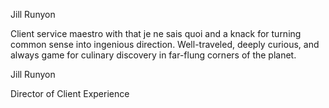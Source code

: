 Jill Runyon

Client service maestro with that je ne sais quoi and a knack for turning common sense into ingenious direction. Well-traveled, deeply curious, and always game for culinary discovery in far-flung corners of the planet.

Jill Runyon

Director of Client Experience